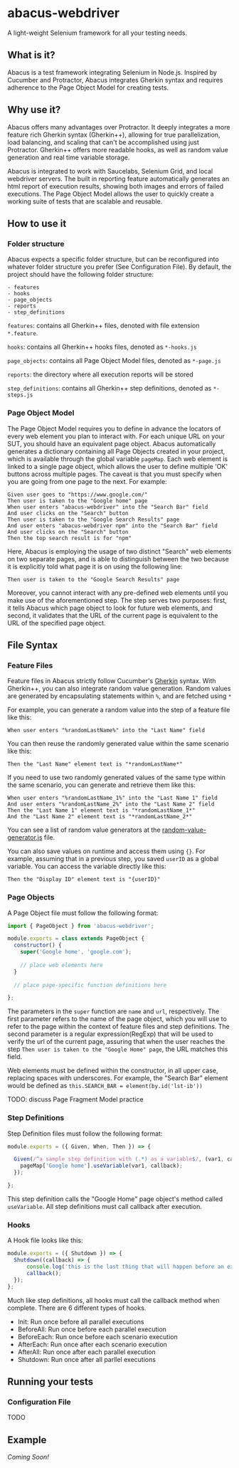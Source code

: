 # abacus-webdriver
A light-weight Selenium framework for all your testing needs.

## What is it?
Abacus is a test framework integrating Selenium in Node.js. 
Inspired by Cucumber and Protractor, Abacus integrates Gherkin
syntax and requires adherence to the Page Object Model for creating tests.

## Why use it?
Abacus offers many advantages over Protractor. It deeply integrates a more feature rich 
Gherkin syntax (Gherkin++), allowing for true parallelization, load balancing, and scaling 
that can't be accomplished using just Protractor. Gherkin++ offers more readable hooks, 
as well as random value generation and real time variable storage.

Abacus is integrated to work with Saucelabs, Selenium Grid, and local webdriver servers.
The built in reporting feature automatically generates an html report of execution results,
showing both images and errors of failed executions. The Page Object Model allows the user to 
quickly create a working suite of tests that are scalable and reusable.

## How to use it
### Folder structure
Abacus expects a specific folder structure, but can be reconfigured into whatever folder structure you prefer (See Configuration File). 
By default, the project should have the following folder structure:
```
- features
- hooks
- page_objects
- reports
- step_definitions
```
`features`:  contains all Gherkin++ files, denoted with file extension `*.feature`.

`hooks`: contains all Gherkin++ hooks files, denoted as `*-hooks.js`

`page_objects`: contains all Page Object Model files, denoted as `*-page.js`

`reports`: the directory where all execution reports will be stored

`step_definitions`: contains all Gherkin++ step definitions, denoted as `*-steps.js`

### Page Object Model
The Page Object Model requires you to define in advance the locators of every web element you plan to interact with. 
For each unique URL on your SUT, you should have an equivalent page object. Abacus automatically generates a dictionary
containing all Page Objects created in your project, which is available through the global variable `pageMap`. Each web
element is linked to a single page object, which allows the user to define multiple 'OK' buttons across multiple pages.
The caveat is that you must specify when you are going from one page to the next. For example:
```
Given user goes to "https://www.google.com/"
Then user is taken to the "Google home" page
When user enters "abacus-webdriver" into the "Search Bar" field
And user clicks on the "Search" button
Then user is taken to the "Google Search Results" page
And user enters "abacus-webdriver npm" into the "Search Bar" field
And user clicks on the "Search" button
Then the top search result is for "npm"
```
Here, Abacus is employing the usage of two distinct "Search" web elements on two separate pages, and is able to distinguish
between the two because it is explicitly told what page it is on using the following line:
```
Then user is taken to the "Google Search Results" page
```
Moreover, you cannot interact with any pre-defined web elements until you make use of the aforementioned step. The step serves two purposes:
first, it tells Abacus which page object to look for future web elements, and second, it validates that the URL of the current
page is equivalent to the URL of the specified page object.

## File Syntax

### Feature Files
Feature files in Abacus strictly follow Cucumber's [Gherkin](https://cucumber.io/docs/reference#gherkin) syntax. 
With Gherkin++, you can also integrate random value generation. 
Random values are generated by encapsulating statements within `%`, and are fetched using `*`

For example, you can generate a random value into the step of a feature file like this:
```
When user enters "%randomLastName%" into the "Last Name" field
```
You can then reuse the randomly generated value within the same scenario like this:
```
Then the "Last Name" element text is "*randomLastName*"
```
If you need to use two randomly generated values of the same type within the same scenario, you can generate and retrieve them like this:
```
When user enters "%randomLastName_1%" into the "Last Name 1" field
And user enters "%randomLastName_2%" into the "Last Name 2" field
Then the "Last Name 1" element text is "*randomLastName_1*"
And the "Last Name 2" element text is "*randomLastName_2*"
```
You can see a list of random value generators at the [random-value-generator.js](./scripts/random-value-generator.js) file.

You can also save values on runtime and access them using `{}`. For example, assuming that in a previous step, you saved `userID`
as a global variable. You can access the variable directly like this:
```
Then the "Display ID" element text is "{userID}"
```

### Page Objects
A Page Object file must follow the following format:
```javascript
import { PageObject } from 'abacus-webdriver';

module.exports = class extends PageObject {
  constructor() {
    super('Google home', 'google.com');
    
    // place web elements here
  }
  
  // place page-specific function definitions here

};
```
The parameters in the `super` function are `name` and `url`, respectively. The first parameter refers to the name of the page object,
which you will use to refer to the page within the context of feature files and step definitions. The second parameter is a regular
expression(RegExp) that will be used to verify the url of the current page, assuring that when the user reaches the step 
`Then user is taken to the "Google Home" page`, the URL matches this field.

Web elements must be defined within the constructor, in all upper case, replacing spaces with underscores. For example,
the "Search Bar" element would be defined as `this.SEARCH_BAR = element(by.id('lst-ib'))`

TODO: discuss Page Fragment Model practice

### Step Definitions
Step Definition files must follow the following format:
```javascript
module.exports = ({ Given, When, Then }) => {

  Given(/^a sample step definition with (.*) as a variable$/, (var1, callback) => {
    pageMap['Google home'].useVariable(var1, callback);
  });

};

```
This step definition calls the "Google Home" page object's method called `useVariable`. All step definitions must call callback after execution.

### Hooks
A Hook file looks like this:
```javascript
module.exports = ({ Shutdown }) => {
  Shutdown((callback) => {
      console.log('this is the last thing that will happen before an execution quits');
      callback();
  });
};
```
Much like step definitions, all hooks must call the callback method when complete. There are 6 different types of hooks.
- Init: Run once before all parallel executions
- BeforeAll: Run once before each parallel execution
- BeforeEach: Run once before each scenario execution
- AfterEach: Run once after each scenario execution
- AfterAll: Run once after each parallel execution
- Shutdown: Run once after all parllel executions


## Running your tests

### Configuration File
TODO

## Example
*Coming Soon!*
